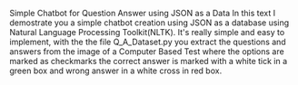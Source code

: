 Simple Chatbot for Question Answer using JSON as a Data
In this text I demostrate you a simple chatbot creation using JSON as a database using Natural Language Processing Toolkit(NLTK). It's really simple and easy
to implement, with the the file Q_A_Dataset.py you extract the questions and answers from the image of a Computer Based Test where the options are marked as checkmarks 
the correct answer is marked with a white tick in a green box and wrong answer in a white cross in red box.  
